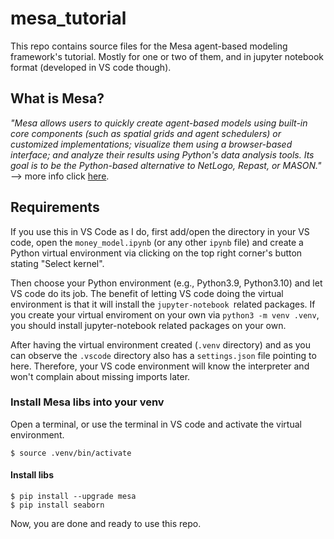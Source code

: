 # mesa_tutorial
This repo contains source files for the Mesa agent-based modeling framework's tutorial.
Mostly for one or two of them, and in jupyter notebook format (developed in VS code though).

## What is Mesa? 
*"Mesa allows users to quickly create agent-based models using built-in core components (such as spatial grids and agent schedulers) or customized implementations; visualize them using a browser-based interface; and analyze their results using Python's data analysis tools. Its goal is to be the Python-based alternative to NetLogo, Repast, or MASON."* --> more info click [here](https://github.com/projectmesa/mesa).

## Requirements
If you use this in VS Code as I do, first add/open the directory in your VS code, open the `money_model.ipynb` (or any other `ipynb` file) and create a Python virtual environment via clicking on the top right corner's button stating "Select kernel". 

Then choose your Python environment (e.g., Python3.9, Python3.10) and let VS code do its job. The benefit of letting VS code doing the virtual environment is that it will install the `jupyter-notebook `related packages. If you create your virtual enviroment on your own via `python3 -m venv .venv`, you should install jupyter-notebook related packages on your own.

After having the virtual environment created (`.venv` directory) and as you can observe the `.vscode` directory also has a `settings.json` file pointing to here. Therefore, your VS code environment will know the interpreter and won't complain about missing imports later.

### Install Mesa libs into your venv
Open a terminal, or use the terminal in VS code and activate the virtual environment.
```
$ source .venv/bin/activate
```
#### Install libs
```
$ pip install --upgrade mesa
$ pip install seaborn
```

Now, you are done and ready to use this repo.


